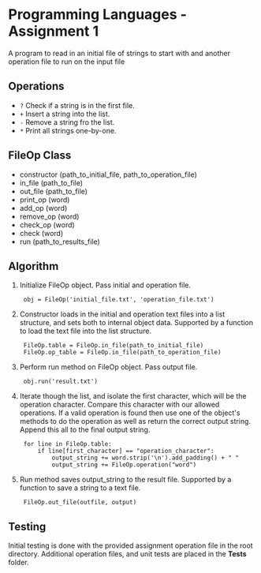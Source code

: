 Programming Languages - Assignment 1
=========
A program to read in an initial file of strings to start with and another operation file to run on the input file

Operations
---
* `?` Check if a string is in the first file.
* `+` Insert a string into the list.
* `-` Remove a string fro the list.
* `*` Print all strings one-by-one.

FileOp Class
---
* constructor (path_to_initial_file, path_to_operation_file)
* in_file (path_to_file)
* out_file (path_to_file)
* print_op (word)
* add_op (word)
* remove_op (word)
* check_op (word)
* check (word)
* run (path_to_results_file)

Algorithm 
---
1. Initialize FileOp object. Pass initial and operation file.

        obj = FileOp('initial_file.txt', 'operation_file.txt')
        
2. Constructor loads in the initial and operation text files into a list structure, and sets both to internal object data. Supported by a function to load the text file into the list structure.
    
        FileOp.table = FileOp.in_file(path_to_initial_file)
		FileOp.op_table = FileOp.in_file(path_to_operation_file)

3. Perform run method on FileOp object. Pass output file.

        obj.run('result.txt')
        
4. Iterate though the list, and isolate the first character, which will be the operation character. Compare this character with our allowed operations. If a valid operation is found then use one of the object's methods to do the operation as well as return the correct output string. Append this all to the final output string.

        for line in FileOp.table:
			if line[first_character] == "operation_character":
				output_string += word.strip('\n').add_padding() + " "
                output_string += FileOp.operation("word")
                
5. Run method saves output_string to the result file. Supported by a function to save a string to a text file.

        FileOp.out_file(outfile, output)

Testing
---
Initial testing is done with the provided assignment operation file in the root directory. Additional operation files, and unit tests are placed in the __Tests__ folder. 